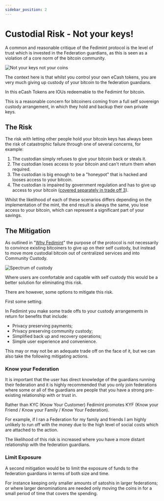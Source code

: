 ```yaml
---
sidebar_position: 2
---
```


# Custodial Risk - Not your keys!

A common and reasonable critique of the Fedimint protocol is the level of trust which is invested in the Federation guardians, as this is seen as a violation of a core norm of the bitcoin community. 

![Not your keys not your coins](/img/raw-figures/fm-notyourkeys.excalidraw.png)

The context here is that whilst you control your own eCash tokens, you are very much giving up custody of your bitcoin to the federation guardians.  

In this  eCash Tokens are IOUs redeemable to the Fedimint for bitcoin.

This is a reasonable concern for bitcoiners coming from a full self sovereign custody arrangement, in which they hold and backup their own private keys. 

## The Risk

The risk with letting other people hold your bitcoin keys has always been the risk of catastrophic failure through one of several concerns, for example:

1. The custodian simply refuses to give your bitcoin back or steals it. 
2. The custodian loses access to your bitcoin and can't return them when required.
3. The custodian is big enough to be a "honeypot" that is hacked and looses access to your bitcoin.
4. The custodian is impaired by government regulation and has to give up access to your bitcoin ([covered separately in trade off 3](RegulatoryRisk)). 

Whilst the likelihood of each of these scenarios differs depending on the implementation of the mint, the end result is always the same, you lose access to your bitcoin, which can represent a significant part of your savings. 

## The Mitigation

As outlined in "[Why Fedimint](../GettingStarted/Why-Fedimint)" the purpose of the protocol is not necessarily to convince existing bitcoiners to give up on their self custody, but instead to move more custodial bitcoin out of centralized services and into Community Custody. 

![Spectrum of custody](/img/raw-figures/fm-spectrum-custody.excalidraw.png)

Where users are comfortable and capable with self custody this would be a better solution for eliminating this risk. 

There are however, some options to mitigate this risk. 

First some setting. 

In Fedimint you make some trade offs to your custody arrangements in return for benefits that include: 

- Privacy preserving payments;
- Privacy preserving community custody;
- Simplified back up and recovery operations;
- Simple user experience and convenience.

This may or may not be an adequate trade off on the face of it, but we can also take the following mitigating actions. 

### Know your Federation

It is important that the user has direct knowledge of the guardians running their federation and it is highly recommended that you only join federations where some or all of the guardians are people that you have a strong pre-existing relationship with or trust in.

Rather than KYC (Know Your Customer) Fedimint promotes KYF (Know your Friend / Know your Family / Know Your Federation).

For example, if I ran a Federation for my family and friends I am highly unlikely to run off with the money due to the high level of social costs which are attached to the action. 

The likelihood of this risk is increased where you have a more distant relationship with the federation guardians. 

### Limit Exposure

A second mitigation would be to limit the exposure of funds to the federation guardians in terms of both size and time. 

For instance keeping only smaller amounts of satoshis in larger federations; or where larger denominations are needed only moving the coins in for a small period of time that covers the spending. 